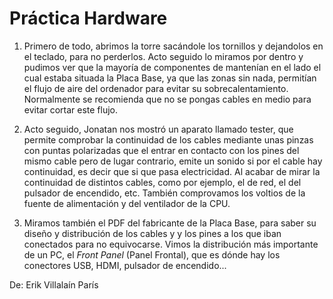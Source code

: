# Práctica Hardware

1. Primero de todo, abrimos la torre sacándole los tornillos y 
dejandolos en el teclado, para no perderlos. Acto seguido lo miramos 
por dentro y pudimos ver que la mayoría de componentes de mantenían en 
el lado el cual estaba situada la Placa Base, ya que las zonas sin 
nada, permitían el flujo de aire del ordenador para evitar su 
sobrecalentamiento. Normalmente se recomienda que no se pongas cables 
en medio para evitar cortar este flujo.

2. Acto seguido, Jonatan nos mostró un aparato llamado tester, que 
permite comprobar la continuidad de los cables mediante unas pinzas con 
puntas polarizadas que el entrar en contacto con los pines del mismo 
cable pero de lugar contrario, emite un sonido si por el cable hay 
continuidad, es decir que si que pasa electricidad. Al acabar de mirar 
la continuidad de distintos cables, como por ejemplo, el de red, el del 
pulsador de encendido, etc. También comprovamos los voltios de la 
fuente de alimentación y del ventilador de la CPU.

3. Miramos también el PDF del fabricante de la Placa Base, para saber 
su diseño y distribución de los cables y y los pines a los que iban 
conectados para no equivocarse. Vimos la distribución más importante de 
un PC, el _Front Panel_ (Panel Frontal), que es dónde hay los 
conectores USB, HDMI, pulsador de encendido...

De: Erik Villalaín París
